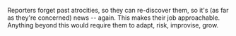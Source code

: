 Reporters forget past atrocities, so they can re-discover them, so it's (as far as they're concerned) news -- again. This makes their job approachable. Anything beyond this would require them to adapt, risk, improvise, grow. 
